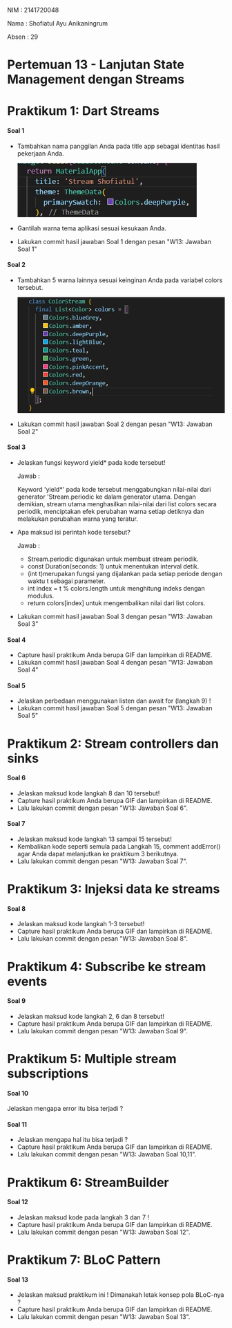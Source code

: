 NIM    : 2141720048

Nama   : Shofiatul Ayu Anikaningrum

Absen  : 29

# Pertemuan 13 - Lanjutan State Management dengan Streams

# Praktikum 1: Dart Streams

#### Soal 1
- Tambahkan nama panggilan Anda pada title app sebagai identitas hasil pekerjaan Anda.

    ![Screenshoot stream_shofiatul](docs/soal1.jpg)

- Gantilah warna tema aplikasi sesuai kesukaan Anda.
- Lakukan commit hasil jawaban Soal 1 dengan pesan "W13: Jawaban Soal 1"


#### Soal 2
- Tambahkan 5 warna lainnya sesuai keinginan Anda pada variabel colors tersebut.

    ![Screenshoot stream_shofiatul](docs/soal2.jpg)

- Lakukan commit hasil jawaban Soal 2 dengan pesan "W13: Jawaban Soal 2"

#### Soal 3
- Jelaskan fungsi keyword yield* pada kode tersebut!

    Jawab : 

    Keyword 'yield*' pada kode tersebut menggabungkan nilai-nilai dari generator 'Stream.periodic ke dalam generator utama. Dengan demikian, stream utama menghasilkan nilai-nilai dari list colors secara periodik, menciptakan efek perubahan warna setiap detiknya dan melakukan perubahan warna yang teratur.

- Apa maksud isi perintah kode tersebut?

    Jawab : 

    - Stream.periodic digunakan untuk membuat stream periodik.
    - const Duration(seconds: 1) untuk menentukan interval detik.
    - (int t)merupakan fungsi yang dijalankan pada setiap periode dengan waktu t sebagai parameter.
    - int index = t % colors.length untuk menghitung indeks dengan modulus.
    - return colors[index] untuk mengembalikan nilai dari list colors.

- Lakukan commit hasil jawaban Soal 3 dengan pesan "W13: Jawaban Soal 3"

#### Soal 4
- Capture hasil praktikum Anda berupa GIF dan lampirkan di README.
- Lakukan commit hasil jawaban Soal 4 dengan pesan "W13: Jawaban Soal 4"

#### Soal 5
- Jelaskan perbedaan menggunakan listen dan await for (langkah 9) !
- Lakukan commit hasil jawaban Soal 5 dengan pesan "W13: Jawaban Soal 5"

# Praktikum 2: Stream controllers dan sinks

#### Soal 6
- Jelaskan maksud kode langkah 8 dan 10 tersebut!
- Capture hasil praktikum Anda berupa GIF dan lampirkan di README.
- Lalu lakukan commit dengan pesan "W13: Jawaban Soal 6".

#### Soal 7
- Jelaskan maksud kode langkah 13 sampai 15 tersebut!
- Kembalikan kode seperti semula pada Langkah 15, comment addError() agar Anda dapat melanjutkan ke praktikum 3 berikutnya.
- Lalu lakukan commit dengan pesan "W13: Jawaban Soal 7".

# Praktikum 3: Injeksi data ke streams

#### Soal 8
- Jelaskan maksud kode langkah 1-3 tersebut!
- Capture hasil praktikum Anda berupa GIF dan lampirkan di README.
- Lalu lakukan commit dengan pesan "W13: Jawaban Soal 8".

# Praktikum 4: Subscribe ke stream events

#### Soal 9
- Jelaskan maksud kode langkah 2, 6 dan 8 tersebut!
- Capture hasil praktikum Anda berupa GIF dan lampirkan di README.
- Lalu lakukan commit dengan pesan "W13: Jawaban Soal 9".

# Praktikum 5: Multiple stream subscriptions

#### Soal 10
Jelaskan mengapa error itu bisa terjadi ?

#### Soal 11
- Jelaskan mengapa hal itu bisa terjadi ?
- Capture hasil praktikum Anda berupa GIF dan lampirkan di README.
- Lalu lakukan commit dengan pesan "W13: Jawaban Soal 10,11".

# Praktikum 6: StreamBuilder

#### Soal 12
- Jelaskan maksud kode pada langkah 3 dan 7 !
- Capture hasil praktikum Anda berupa GIF dan lampirkan di README.
- Lalu lakukan commit dengan pesan "W13: Jawaban Soal 12".

# Praktikum 7: BLoC Pattern

#### Soal 13
- Jelaskan maksud praktikum ini ! Dimanakah letak konsep pola BLoC-nya ?
- Capture hasil praktikum Anda berupa GIF dan lampirkan di README.
- Lalu lakukan commit dengan pesan "W13: Jawaban Soal 13".